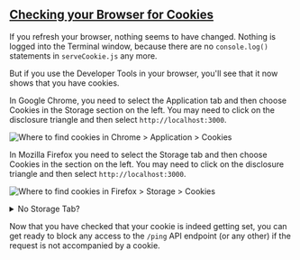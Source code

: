 <!-- Checking for Cookies -->
<section
  id="checking-for-cookies"
  aria-labelledby="checking-for-cookies"
  data-item="Checking For Cookies"
>
  <h2><a href="#checking-for-cookies">Checking your Browser for Cookies</a></h2>
  
If you refresh your browser, nothing seems to have changed. Nothing is logged into the Terminal window, because there are no `console.log()` statements in `serveCookie.js` any more. 

But if you use the Developer Tools in your browser, you'll see that it now shows that you have cookies.

In Google Chrome, you need to select the Application tab and then choose Cookies in the Storage section on the left. You may need to click on the disclosure triangle and then select `http://localhost:3000`.

![Where to find cookies in Chrome > Application > Cookies](images/chromeCookies.webp)


In Mozilla Firefox you need to select the Storage tab and then choose Cookies in the section on the left. You may need to click on the disclosure triangle and then select `http://localhost:3000`.

![Where to find cookies in Firefox > Storage > Cookies](images/firefoxCookies.webp)

<details class="tip">
<summary>No Storage Tab?</summary>
If you don't immediately see a Storage tab in Firefox:
1. Click on the three dots at the right end of the Developer Tools menu
2. Select Settings
3. Check the Storage checkbox

![Firefox Dev Settings](images/firefoxSettings.webp)

Can you guess that I prefer the uncluttered arrangement of the Firefox Development Tools?

</details>

Now that you have checked that your cookie is indeed getting set, you can get ready to block any access to the `/ping` API endpoint (or any other) if the request is not accompanied by a cookie.

</section>